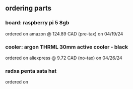 ## ordering parts

### board: raspberry pi 5 8gb
ordered on amazon @ 124.89 CAD (pre-tax) on 04/19/24

### cooler: argon THRML 30mm active cooler - black
ordered on aliexpress @ 9.72 CAD (no-tax) on 04/26/24

### radxa penta sata hat
ordered on 
